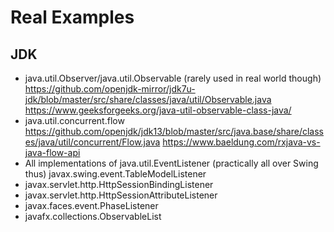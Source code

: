 # Real Examples
## JDK
* java.util.Observer/java.util.Observable (rarely used in real world though)
  https://github.com/openjdk-mirror/jdk7u-jdk/blob/master/src/share/classes/java/util/Observable.java
  https://www.geeksforgeeks.org/java-util-observable-class-java/
* java.util.concurrent.flow
  https://github.com/openjdk/jdk13/blob/master/src/java.base/share/classes/java/util/concurrent/Flow.java
  https://www.baeldung.com/rxjava-vs-java-flow-api
* All implementations of java.util.EventListener (practically all over Swing thus) javax.swing.event.TableModelListener
* javax.servlet.http.HttpSessionBindingListener
* javax.servlet.http.HttpSessionAttributeListener
* javax.faces.event.PhaseListener
* javafx.collections.ObservableList